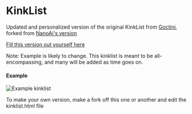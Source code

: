 # KinkList
Updated and personalized version of the original KinkList from [Goctini](https://github.com/Goctionni/KinkList), forked from [NanoAi's version](https://github.com/NanoAi/KinkList)

[Fill this version out yourself here](https://redknight26.github.io/KinkList/)

Note: Example is likely to change. This kinklist is meant to be all-encompassing, and many will be added as time goes on.
#### Example

![Example kinklist](https://i.imgur.com/HHfWsXw.png)

To make your own version, make a fork off this one or another and edit the kinklist.html file
